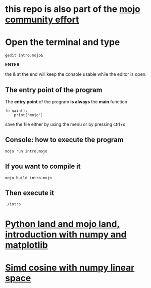 # this repo is also part of the [mojo community effort](https://github.com/Lynet101/Mojo_community-lib)

# Open the terminal and type
```
gedit intro.mojo&
```
**ENTER**

the & at the end will keep the console usable while the editor is open.
## The entry point of the program
The ****entry point**** of the program **is always** the **main** function
```
fn main():
    print("mojo")
```
save the file either by using the menu or by pressing ctrl+s
## Console: how to execute the program
```
mojo run intro.mojo
```
## If you want to compile it
```
mojo build intro.mojo
```
## Then execute it
```
./intro
```

# [Python land and mojo land, introduction with numpy and matplotlib](./Python_land_and_mojo_land__introduction_with_numpy_and_matplotlib.md)
# [Simd cosine with numpy linear space](./Next%20steps/python_mojo_numpy_simd_cosine.md)
